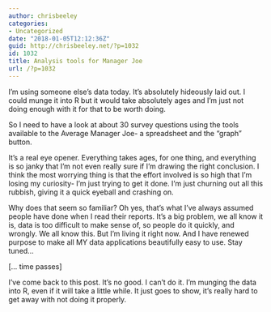 ```yaml
---
author: chrisbeeley
categories:
- Uncategorized
date: "2018-01-05T12:12:36Z"
guid: http://chrisbeeley.net/?p=1032
id: 1032
title: Analysis tools for Manager Joe
url: /?p=1032
---
```


I’m using someone else’s data today. It’s absolutely hideously laid out. I could munge it into R but it would take absolutely ages and I’m just not doing enough with it for that to be worth doing.

So I need to have a look at about 30 survey questions using the tools available to the Average Manager Joe- a spreadsheet and the “graph” button.

It’s a real eye opener. Everything takes ages, for one thing, and everything is so janky that I’m not even really sure if I’m drawing the right conclusion. I think the most worrying thing is that the effort involved is so high that I’m losing my curiosity- I’m just trying to get it done. I’m just churning out all this rubbish, giving it a quick eyeball and crashing on.

Why does that seem so familiar? Oh yes, that’s what I’ve always assumed people have done when I read their reports. It’s a big problem, we all know it is, data is too difficult to make sense of, so people do it quickly, and wrongly. We all know this. But I’m living it right now. And I have renewed purpose to make all MY data applications beautifully easy to use. Stay tuned…

\[… time passes\]

I’ve come back to this post. It’s no good. I can’t do it. I’m munging the data into R, even if it will take a little while. It just goes to show, it’s really hard to get away with not doing it properly.
